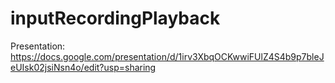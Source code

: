 # inputRecordingPlayback

Presentation: https://docs.google.com/presentation/d/1irv3XbqOCKwwiFUlZ4S4b9p7bleJeUIsk02jsiNsn4o/edit?usp=sharing
